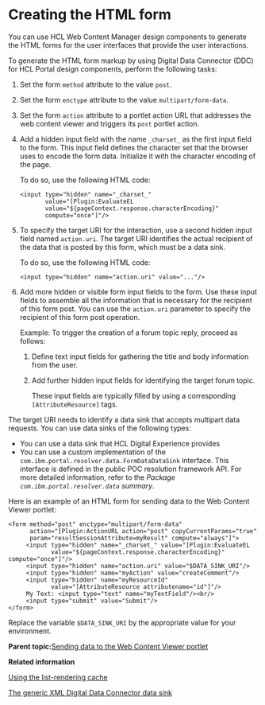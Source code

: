 # Creating the HTML form

You can use HCL Web Content Manager design components to generate the HTML forms for the user interfaces that provide the user interactions.

To generate the HTML form markup by using Digital Data Connector \(DDC\) for HCL Portal design components, perform the following tasks:

1.  Set the form `method` attribute to the value `post`.

2.  Set the form `enctype` attribute to the value `multipart/form-data`.

3.  Set the form `action` attribute to a portlet action URL that addresses the web content viewer and triggers its `post` portlet action.

4.  Add a hidden input field with the name `_charset_` as the first input field to the form. This input field defines the character set that the browser uses to encode the form data. Initialize it with the character encoding of the page.

    To do so, use the following HTML code:

    ```
    <input type="hidden" name="_charset_" 
           value="[Plugin:EvaluateEL 
           value="${pageContext.response.characterEncoding}" 
           compute="once"]"/>
    ```

5.  To specify the target URI for the interaction, use a second hidden input field named `action.uri`. The target URI identifies the actual recipient of the data that is posted by this form, which must be a data sink.

    To do so, use the following HTML code:

    ```
    <input type="hidden" name="action.uri" value="..."/>
    ```

6.  Add more hidden or visible form input fields to the form. Use these input fields to assemble all the information that is necessary for the recipient of this form post. You can use the `action.uri` parameter to specify the recipient of this form post operation.

    Example: To trigger the creation of a forum topic reply, proceed as follows:

    1.  Define text input fields for gathering the title and body information from the user.

    2.  Add further hidden input fields for identifying the target forum topic.

        These input fields are typically filled by using a corresponding `[AttributeResource]` tags.


The target URI needs to identify a data sink that accepts multipart data requests. You can use data sinks of the following types:

-   You can use a data sink that HCL Digital Experience provides
-   You can use a custom implementation of the `com.ibm.portal.resolver.data.FormDataDataSink` interface. This interface is defined in the public POC resolution framework API. For more detailed information, refer to the *Package `com.ibm.portal.resolver.data` summary*.

Here is an example of an HTML form for sending data to the Web Content Viewer portlet:

```
<form method="post" enctype="multipart/form-data" 
      action="[Plugin:ActionURL action="post" copyCurrentParams="true" 
      param="resultSessionAttribute=myResult" compute="always"]">
     <input type="hidden" name="_charset_" value="[Plugin:EvaluateEL 
            value="${pageContext.response.characterEncoding}" compute="once"]"/>
     <input type="hidden" name="action.uri" value="$DATA_SINK_URI"/>
     <input type="hidden" name="myAction" value="createComment"/>
     <input type="hidden" name="myResourceId" 
            value="[AttributeResource attributename="id"]"/>
     My Text: <input type="text" name="myTextField"/><br/>
     <input type="submit" value="Submit"/>
</form>
```

Replace the variable `$DATA_SINK_URI` by the appropriate value for your environment.

**Parent topic:**[Sending data to the Web Content Viewer portlet](../social/plrf_sendata2wcv.md)

**Related information**  


[Using the list-rendering cache](../panel_help/plrf_tune_markup_chache.md)

[The generic XML Digital Data Connector data sink](../social/plrf_use_gen_xml_ddc_datasink.md)

